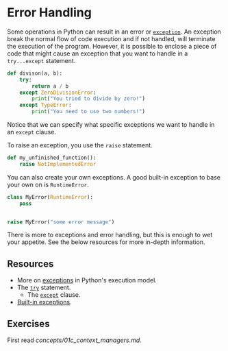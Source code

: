 # Error Handling

Some operations in Python can result in an error or [`exception`](https://docs.python.org/3/reference/executionmodel.html#exceptions). An exception break the normal flow of code execution and if not handled, will terminate the execution of the program. However, it is possible to enclose a piece of code that might cause an exception that you want to handle in a `try...except` statement.

```python
def divison(a, b):
    try:
        return a / b
    except ZeroDivisionError:
        print("You tried to divide by zero!")
    except TypeError:
        print("You need to use two numbers!")
```

Notice that we can specify what specific exceptions we want to handle in an `except` clause.

To raise an exception, you use the `raise` statement.

```python
def my_unfinished_function():
    raise NotImplementedError
```

You can also create your own exceptions. A good built-in exception to base your own on is `RuntimeError`.

```python
class MyError(RuntimeError):
    pass


raise MyError("some error message")
```

There is more to exceptions and error handling, but this is enough to wet your appetite. See the below resources for more in-depth information.

## Resources

* More on [exceptions](https://docs.python.org/3/reference/executionmodel.html#exceptions) in Python's execution model.
* The [`try`](https://docs.python.org/3/reference/compound_stmts.html#try) statement.
    * The [`except`](https://docs.python.org/3/reference/compound_stmts.html#except-clause) clause.
* [Built-in exceptions](https://docs.python.org/3/library/exceptions.html).

## Exercises

First read _concepts/01c_context_managers.md_.
